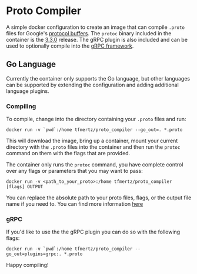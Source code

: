 # Proto Compiler

A simple docker configuration to create an image that can compile `.proto` files for Google's
[protocol buffers](https://developers.google.com/protocol-buffers/). The `protoc` binary
included in the container is the [3.3.0](https://github.com/google/protobuf/releases/tag/v3.3.0)
release. The gRPC plugin is also included and can be used to optionally compile into the
[gRPC framework](https://grpc.io/).

## Go Language

Currently the container only supports the Go language, but other languages can be supported by
extending the configuration and adding additional language plugins.

### Compiling

To compile, change into the directory containing your `.proto` files and run:
```
docker run -v `pwd`:/home tfmertz/proto_compiler --go_out=. *.proto
```

This will download the image, bring up a container, mount your current directory with the
`.proto` files into the container and then run the `protoc` command on them with the flags
that are provided.

The container only runs the `protoc` command, you have complete control over any flags
or parameters that you may want to pass:
```
docker run -v <path_to_your_proto>:/home tfmertz/proto_compiler [flags] OUTPUT
```

You can replace the absolute path to your proto files, flags, or the output file name if
you need to. You can find more information [here](https://github.com/golang/protobuf)

### gRPC

If you'd like to use the the gRPC plugin you can do so with the following flags:
```
docker run -v `pwd`:/home tfmertz/proto_compiler --go_out=plugins=grpc:. *.proto
```

Happy compiling!
